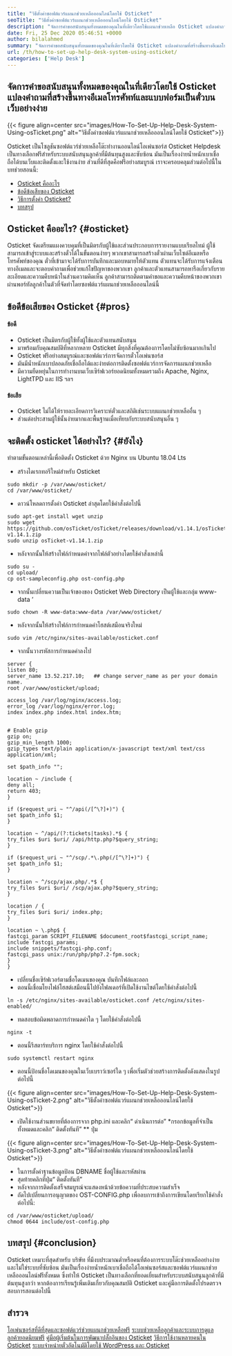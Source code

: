 ```yaml
---
title: "วิธีตั้งค่าซอฟต์แวร์แผนกช่วยเหลือออนไลน์โดยใช้ Osticket" 
seoTitle: "วิธีตั้งค่าซอฟต์แวร์แผนกช่วยเหลือออนไลน์โดยใช้ Osticket" 
description: "จัดการคำขอสนับสนุนทั้งหมดของคุณในที่เดียวโดยใช้แผนกช่วยเหลือ Osticket แปลงคำถามที่สร้างขึ้นผ่านอีเมลโทรศัพท์และแบบฟอร์มเป็นตั๋วบนเว็บ" 
date: Fri, 25 Dec 2020 05:46:51 +0000
author: bilalahmed
summary: "จัดการคำขอสนับสนุนทั้งหมดของคุณในที่เดียวโดยใช้ Osticket แปลงคำถามที่สร้างขึ้นทางอีเมลโทรศัพท์และแบบฟอร์มเป็นตั๋วบนเว็บอย่างง่าย" 
url: /th/how-to-set-up-help-desk-system-using-osticket/
categories: ['Help Desk']
---
```


## จัดการคำขอสนับสนุนทั้งหมดของคุณในที่เดียวโดยใช้ Osticket แปลงคำถามที่สร้างขึ้นทางอีเมลโทรศัพท์และแบบฟอร์มเป็นตั๋วบนเว็บอย่างง่าย

{{< figure align=center src="images/How-To-Set-Up-Help-Desk-System-Using-osTicket.png" alt="วิธีตั้งค่าซอฟต์แวร์แผนกช่วยเหลือออนไลน์โดยใช้ Osticket">}}

Osticket เป็นโซลูชันซอฟต์แวร์ช่วยเหลือโต๊ะทำงานออนไลน์โอเพ่นซอร์ส Osticket Helpdesk เป็นทางเลือกฟรีสำหรับระบบสนับสนุนลูกค้าที่มีต้นทุนสูงและซับซ้อน มันเป็นเรื่องง่ายน้ำหนักเบาเชื่อถือได้บนเว็บและติดตั้งและใช้งานง่าย ส่วนที่ดีที่สุดคือฟรีอย่างสมบูรณ์ เราจะครอบคลุมส่วนต่อไปนี้ในบทช่วยสอนนี้:
  * [Osticket คืออะไร][1]
  * [ข้อดีข้อเสียของ Osticket][2]
  * [วิธีการตั้งค่า Osticket?][3]
  * [บทสรุป][4]

## Osticket คืออะไร? {#osticket}
Osticket จัดเตรียมแผงควบคุมที่เป็นมิตรกับผู้ใช้และส่วนประกอบการรายงานแบบเรียลไทม์ ผู้ใช้สามารถเข้าสู่ระบบและสร้างตั๋วได้ในขั้นตอนง่ายๆ พวกเขาสามารถสร้างตั๋วผ่านเว็บไซต์อีเมลหรือโทรศัพท์ของคุณ ตั๋วที่เข้ามาจะได้รับการบันทึกและมอบหมายให้ตัวแทน ตัวแทนจะได้รับการแจ้งเตือนทางอีเมลและจะตอบคำถามเพื่อช่วยแก้ไขปัญหาของพวกเขา ลูกค้าและตัวแทนสามารถหารือเกี่ยวกับรายละเอียดและความคืบหน้าในส่วนความคิดเห็น ลูกค้าสามารถติดตามคำขอและความคืบหน้าของพวกเขาผ่านพอร์ทัลลูกค้าในตัวที่จัดทำโดยซอฟต์แวร์แผนกช่วยเหลือออนไลน์นี้

## ข้อดีข้อเสียของ Osticket {#pros}

#### ข้อดี
  * Osticket เป็นมิตรกับผู้ใช้ทั้งผู้ใช้และตัวแทนสนับสนุน
  * มาพร้อมกับคุณสมบัติที่หลากหลาย Osticket มีทุกสิ่งที่คุณต้องการโดยไม่ซับซ้อนมากเกินไป
  * Osticket ฟรีอย่างสมบูรณ์และซอฟต์แวร์การจัดการตั๋วโอเพ่นซอร์ส
  * มันมีน้ำหนักเบาปลอดภัยเชื่อถือได้และง่ายต่อการติดตั้งซอฟต์แวร์การจัดการแผนกช่วยเหลือ
  * มีความยืดหยุ่นในการทำงานบนเว็บเซิร์ฟเวอร์ยอดนิยมทั้งหมดรวมถึง Apache, Nginx, LightTPD และ IIS ฯลฯ

#### ข้อเสีย
  * Osticket ไม่ได้ให้รายละเอียดการวิเคราะห์ตั๋วและสถิติเช่นระบบแผนกช่วยเหลืออื่น ๆ
  * ส่วนต่อประสานผู้ใช้นั้นง่ายมากและพื้นฐานเมื่อเทียบกับระบบสนับสนุนอื่น ๆ

## จะติดตั้ง osticket ได้อย่างไร? {#ยังไง}
ทำตามขั้นตอนเหล่านี้เพื่อติดตั้ง Osticket ด้วย Nginx บน Ubuntu 18.04 Lts
  * สร้างไดเรกทอรีใหม่สำหรับ Osticket
```
sudo mkdir -p /var/www/osticket/
cd /var/www/osticket/
```
  * ดาวน์โหลดการตั้งค่า Osticket ล่าสุดโดยใช้คำสั่งต่อไปนี้
```
sudo apt-get install wget unzip
sudo wget https://github.com/osTicket/osTicket/releases/download/v1.14.1/osTicket-v1.14.1.zip
sudo unzip osTicket-v1.14.1.zip
```
  * หลังจากนั้นให้สร้างไฟล์กำหนดค่าจากไฟล์ตัวอย่างโดยใช้คำสั่งเหล่านี้
```
sudo su -
cd upload/
cp ost-sampleconfig.php ost-config.php
```
  * จากนั้นเปลี่ยนความเป็นเจ้าของของ Osticket Web Directory เป็นผู้ใช้และกลุ่ม www-data ’
```
sudo chown -R www-data:www-data /var/www/osticket/

```
  * หลังจากนั้นให้สร้างไฟล์การกำหนดค่าโฮสต์เสมือนจริงใหม่
```
sudo vim /etc/nginx/sites-available/osticket.conf

```
  * จากนั้นวางรหัสการกำหนดค่าลงไป
```
server {
listen 80;
server_name 13.52.217.10;   ## change server_name as per your domain name.
root /var/www/osticket/upload;

access_log /var/log/nginx/access.log;
error_log /var/log/nginx/error.log;
index index.php index.html index.htm;


# Enable gzip
gzip on;
gzip_min_length 1000;
gzip_types text/plain application/x-javascript text/xml text/css application/xml;

set $path_info "";

location ~ /include {
deny all;
return 403;
}

if ($request_uri ~ "^/api(/[^\?]+)") {
set $path_info $1;
}

location ~ ^/api/(?:tickets|tasks).*$ {
try_files $uri $uri/ /api/http.php?$query_string;
}

if ($request_uri ~ "^/scp/.*\.php(/[^\?]+)") {
set $path_info $1;
}

location ~ ^/scp/ajax.php/.*$ {
try_files $uri $uri/ /scp/ajax.php?$query_string;
}

location / {
try_files $uri $uri/ index.php;
}

location ~ \.php$ {
fastcgi_param SCRIPT_FILENAME $document_root$fastcgi_script_name;
include fastcgi_params;
include snippets/fastcgi-php.conf;
fastcgi_pass unix:/run/php/php7.2-fpm.sock;
}
}
```
  * เปลี่ยนชื่อเซิร์ฟเวอร์ตามชื่อโดเมนของคุณ บันทึกไฟล์และออก
  * ตอนนี้เชื่อมโยงไฟล์โฮสต์เสมือนนี้ไปยังโฟลเดอร์ที่เปิดใช้งานไซต์โดยใช้คำสั่งต่อไปนี้
```
ln -s /etc/nginx/sites-available/osticket.conf /etc/nginx/sites-enabled/

```
  * ทดสอบข้อผิดพลาดการกำหนดค่าใด ๆ โดยใช้คำสั่งต่อไปนี้
```
nginx -t
```
  * ตอนนี้รีสตาร์ทบริการ nginx โดยใช้คำสั่งต่อไปนี้
```
sudo systemctl restart nginx

```
  * ตอนนี้ป้อนชื่อโดเมนของคุณในเว็บเบราว์เซอร์ใด ๆ เพื่อเริ่มตัวช่วยสร้างการติดตั้งดังแสดงในรูปต่อไปนี้

{{< figure align=center src="images/How-To-Set-Up-Help-Desk-System-Using-osTicket-2.png" alt="วิธีตั้งค่าซอฟต์แวร์แผนกช่วยเหลือออนไลน์โดยใช้ Osticket">}}

  * เปิดใช้งานส่วนขยายที่ต้องการจาก php.ini และคลิก“ ดำเนินการต่อ”
  *กรอกข้อมูลที่จำเป็นทั้งหมดและคลิก“ ติดตั้งทันที” ** ปุ่ม

{{< figure align=center src="images/How-To-Set-Up-Help-Desk-System-Using-osTicket-3.png" alt="วิธีตั้งค่าซอฟต์แวร์แผนกช่วยเหลือออนไลน์โดยใช้ Osticket">}}

  * ในการตั้งค่าฐานข้อมูลป้อน DBNAME ชื่อผู้ใช้และรหัสผ่าน
  * สุดท้ายคลิกที่ปุ่ม“ ติดตั้งทันที”
  * หลังจากการติดตั้งเสร็จสมบูรณ์จะแสดงหน้าด้วยข้อความที่ประสบความสำเร็จ
  * ถัดไปเปลี่ยนการอนุญาตของ OST-CONFIG.php เพื่อลบการเข้าถึงการเขียนโดยเรียกใช้คำสั่งต่อไปนี้:
```
cd /var/www/osticket/upload/
chmod 0644 include/ost-config.php
```

## บทสรุป {#conclusion}
Osticket เหมาะที่สุดสำหรับ บริษัท ที่มีงบประมาณต่ำหรือคนที่ต้องการระบบโต๊ะช่วยเหลืออย่างง่ายและไม่ใช่ระบบที่ซับซ้อน มันเป็นเรื่องง่ายน้ำหนักเบาเชื่อถือได้โอเพ่นซอร์สและซอฟต์แวร์แผนกช่วยเหลือออนไลน์ฟรีทั้งหมด ซึ่งทำให้ Osticket เป็นทางเลือกที่ยอดเยี่ยมสำหรับระบบสนับสนุนลูกค้าที่มีต้นทุนสูงกว่า หากต้องการเรียนรู้เพิ่มเติมเกี่ยวกับคุณสมบัติ Osticket และคู่มือการติดตั้งโปรดตรวจสอบการสอนต่อไปนี้

## สำรวจ
[โอเพ่นซอร์สที่ดีที่สุดและซอฟต์แวร์ช่วยแผนกช่วยเหลือฟรี][5]
[ระบบช่วยเหลือลูกค้าและระบบการดูแลลูกค้ายอดนิยมฟรี][6]
[คู่มือผู้เริ่มต้นในการพัฒนาปลั๊กอินของ Osticket][7]
[วิธีการใช้งานหลายคนใน Osticket][8]
[ระบบจำหน่ายตั๋วอัตโนมัติโดยใช้ WordPress และ Osticket][9]

  
[1]: #osticket
[2]: #pros
[3]: #how
[4]: #conclusion
[5]: https://products.containerize.com/helpdesk/
[6]: https://products.containerize.com/helpdesk/osticket
[7]: https://blog.containerize.com/helpdesk/how-to-develop-osticket-plugin-it-helpdesk-software/
[8]: https://blog.containerize.com/helpdesk/how-to-implement-multi-tenancy-in-osticket/
[9]: https://blog.containerize.com/blogging/automate-ticketing-system-using-wordpress-and-osticket/
